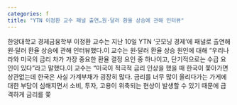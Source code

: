 ```yaml
---
categories: f
title: "YTN 이정환 교수 패널 출연…원·달러 환율 상승에 관해 인터뷰"
---
```

한양대학교 경제금융학부 이정환 교수는 지난 10일 YTN ‘굿모닝 경제’에 패널로 출연해 원·달러 환율 상승에 관해 인터뷰했다.이 교수는 원·달러 환율 상승 원인에 대해 “우리나라와 미국의 금리 차가 가장 중요한 환율 결정 요인 중 하나이고, 단기적으로는 수급 요인이 있다”라고 말했다.이 교수는 “미국이 적극적 금리 인상을 했을 때 한국이 쫓아가면 상관없는데 한국은 사실 가계부채가 굉장히 많다. 금리를 너무 많이 올리다가는 가게에 대한 부담이 심해지면서 소비, 투자, 고용이 위축되는 현상이 발생할 수 있기 때문에 급격하게 금리를 쫓